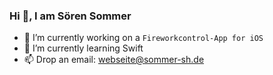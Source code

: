 ### Hi 👋, I am Sören Sommer

- 🔭 I’m currently working on a `Fireworkcontrol-App for iOS`
- 🌱 I’m currently learning Swift
- 📫 Drop an email: webseite@sommer-sh.de
